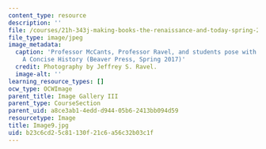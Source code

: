 ```yaml
---
content_type: resource
description: ''
file: /courses/21h-343j-making-books-the-renaissance-and-today-spring-2016/b23c6cd25c81130f21c6a56c32b03c1f_Image9.jpg
file_type: image/jpeg
image_metadata:
  caption: 'Professor McCants, Professor Ravel, and students pose with copies of Astronomy:
    A Concise History (Beaver Press, Spring 2017)'
  credit: Photography by Jeffrey S. Ravel.
  image-alt: ''
learning_resource_types: []
ocw_type: OCWImage
parent_title: Image Gallery III
parent_type: CourseSection
parent_uid: a8ce3ab1-4edd-d944-05b6-2413bb094d59
resourcetype: Image
title: Image9.jpg
uid: b23c6cd2-5c81-130f-21c6-a56c32b03c1f
---
```

